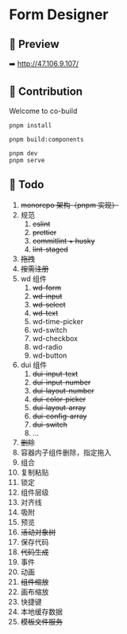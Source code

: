 # Form Designer

## :eyes: Preview

<!-- <https://zuowendong.github.io/form-designer/> -->

:arrow_right: <http://47.106.9.107/>

## :tada: Contribution

Welcome to co-build

```shell
pnpm install

pnpm build:components

pnpm dev
pnpm serve
```

## :construction: Todo

1. ~~monorepo 架构（pnpm 实现）~~
2. 规范
   1. ~~eslint~~
   2. ~~prettier~~
   3. ~~commitlint + husky~~
   4. ~~lint-staged~~
3. ~~拖拽~~
4. ~~按需注册~~
5. wd 组件
   1. ~~wd-form~~
   2. ~~wd-input~~
   3. ~~wd-select~~
   4. ~~wd-text~~
   5. wd-time-picker
   6. wd-switch
   7. wd-checkbox
   8. wd-radio
   9. wd-button
6. dui 组件
   1. ~~dui-input-text~~
   2. ~~dui-input-number~~
   3. ~~dui-layout-number~~
   4. ~~dui-color-picker~~
   5. ~~dui-layout-array~~
   6. ~~dui-config-array~~
   7. ~~dui-switch~~
   8. ...
7. ~~删除~~
8. 容器内子组件删除，指定拖入
9. 组合
10. 复制粘贴
11. 锁定
12. 组件层级
13. 对齐线
14. 吸附
15. 预览
16. ~~活动对象树~~
17. 保存代码
18. ~~代码生成~~
19. 事件
20. 动画
21. ~~组件缩放~~
22. 画布缩放
23. 快捷键
24. 本地缓存数据
25. ~~模板文件服务~~
